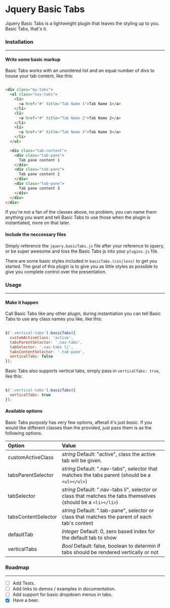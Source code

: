 # Jquery Basic Tabs

Jquery Basic Tabs is a lightweight plugin that leaves the styling up to you. Basic Tabs, that's it.

### Installation
---

#### Write some basic markup

Basic Tabs works with an unordered list and an equal number of divs to house your tab content, like this:

```html

<div class="my-tabs">
  <ul class="nav-tabs">
    <li>
      <a href="#" title="Tab Name 1">Tab Name 1</a>
    </li>
    <li>
      <a href="#" title="Tab Name 2">Tab Name 2</a>
    </li>
    <li>
      <a href="#" title="Tab Name 3">Tab Name 3</a>
    </li>
  </ul> 

  <div class="tab-content">
    <div class="tab-pane">
      Tab pane content 1
    </div>    
    <div class="tab-pane">
      Tab pane content 2
    </div>    
    <div class="tab-pane">
      Tab pane content 3
    </div>    
  </div>
</div>
```

If you're not a fan of the classes above, no problem, you can name them anything you want and tell Basic Tabs to use those when the plugin is instantiated, more on that later.

#### Include the neccessary files

Simply reference the ```jquery.basicTabs.js``` file after your reference to jquery, or be super awesome and toss the Basic Tabs js into your ```plugins.js``` file. 

There are some basic styles included in ```basicTabs.(css|less)``` to get you started. The goal of this plugin is to give you as little styles as possible to give you complete control over the presentation.

### Usage
---

#### Make it happen

Call Basic Tabs like any other plugin, during instantiation you can tell Basic Tabs to use any class names you like, like this:

```JavaScript
  
$('.vertical-tabs').basicTabs({
  customActiveClass: 'active',            
  tabsParentSelector: '.nav-tabs',              
  tabSelector: '.nav-tabs li',                  
  tabsContentSelector: '.tab-pane',             
  verticalTabs: false                           
});
```

Basic Tabs also supports vertical tabs, simply pass in ```verticalTabs: true```, like this:

```JavaScript
  
$('.vertical-tabs').basicTabs({           
  verticalTabs: true                           
});
```

#### Available options

Basic Tabs purposly has very few opitons, afterall it's just *basic*. If you would like different classes than the provided, just pass them is as the following options.

| Option                | Value                                                                                                              |
|:----------------------|:-------------------------------------------------------------------------------------------------------------------|
| customActiveClass     | *string* Default: "active", class the active tab will be given.                                                    |
| tabsParentSelector    | *string* Default: ".nav-tabs", selector that matches the tabs parent (should be a ```<ul></ul>```)                 |
| tabSelector           | *string* Default: ".nav-tabs li", selector or class that matches the tabs themselves (should be a ```<li></li>```) |
| tabsContentSelector   | *string* Default: ".tab-pane", selector or class that matches the parent of each tab's content                     |
| defaultTab            | *Integer* Default: 0, zero based index for the default tab to show                                                 | 
| verticalTabs          | *Bool* Default: false, boolean to determin if tabs should be rendered vertically or not                            | 

### Roadmap
---

- [ ] Add Tests.
- [ ] Add links to demos / examples in documentation.
- [ ] Add support for basic dropdown menus in tabs.
- [x] Have a beer.